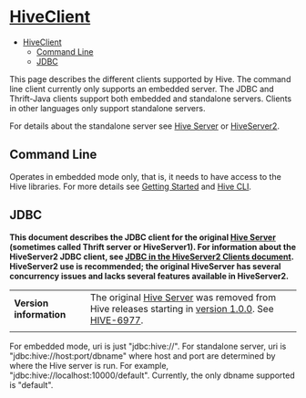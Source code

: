 # [HiveClient](https://cwiki.apache.org/confluence/display/Hive/HiveClient)

- [HiveClient](#hiveclient)
  - [Command Line](#command-line)
  - [JDBC](#jdbc)

This page describes the different clients supported by Hive. The command line client currently only supports an embedded server. The JDBC and Thrift-Java clients support both embedded and standalone servers. Clients in other languages only support standalone servers.

For details about the standalone server see [Hive Server](https://cwiki.apache.org/confluence/display/Hive/HiveServer) or [HiveServer2](https://cwiki.apache.org/confluence/display/Hive/Setting+Up+HiveServer2).

## Command Line

Operates in embedded mode only, that is, it needs to have access to the Hive libraries. For more details see [Getting Started](https://cwiki.apache.org/confluence/display/Hive/GettingStarted) and [Hive CLI](https://cwiki.apache.org/confluence/display/Hive/LanguageManual+Cli).

## JDBC

**This document describes the JDBC client for the original [Hive Server](https://cwiki.apache.org/confluence/display/Hive/HiveServer) (sometimes called Thrift server or HiveServer1). For information about the HiveServer2 JDBC client, see [JDBC in the HiveServer2 Clients document](https://cwiki.apache.org/confluence/display/Hive/HiveServer2+Clients#HiveServer2Clients-JDBC). HiveServer2 use is recommended; the original HiveServer has several concurrency issues and lacks several features available in HiveServer2.**

|||
|-|-|
|**Version information**|The original [Hive Server](https://cwiki.apache.org/confluence/display/Hive/HiveServer) was removed from Hive releases starting in [version 1.0.0](https://cwiki.apache.org/confluence/display/Hive/Home#Home-HiveVersions). See [HIVE-6977](https://issues.apache.org/jira/browse/HIVE-6977).|
|||

For embedded mode, uri is just "jdbc:hive://". For standalone server, uri is "jdbc:hive://host:port/dbname" where host and port are determined by where the Hive server is run. For example, "jdbc:hive://localhost:10000/default". Currently, the only dbname supported is "default".

